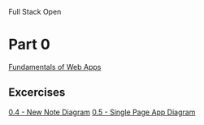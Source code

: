 Full Stack Open
# Part 0
[Fundamentals of Web Apps](./notes/0_fundamentals_of_web_apps.md)
## Excercises
[0.4 - New Note Diagram](./exercises/part0/04.md)
[0.5 - Single Page App Diagram](./exercises/part0/05.md)
